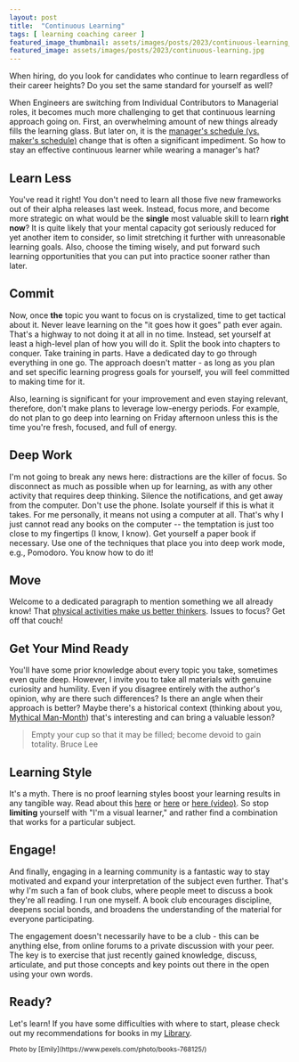 ```yaml
---
layout: post
title:  "Continuous Learning"
tags: [ learning coaching career ]
featured_image_thumbnail: assets/images/posts/2023/continuous-learning_thumbnail.jpg 
featured_image: assets/images/posts/2023/continuous-learning.jpg
---
```


When hiring, do you look for candidates who continue to learn regardless of their career heights? Do you set the same standard for yourself as well?

<!--more-->

When Engineers are switching from Individual Contributors to Managerial roles, it becomes much more challenging to get that continuous learning approach going on. First, an overwhelming amount of new things already fills the learning glass. But later on, it is the [manager's schedule (vs. maker's schedule)](http://paulgraham.com/makersschedule.html) change that is often a significant impediment. So how to stay an effective continuous learner while wearing a manager's hat?

## Learn Less

You've read it right! You don't need to learn all those five new frameworks out of their alpha releases last week. Instead, focus more, and become more strategic on what would be the **single** most valuable skill to learn **right now**? It is quite likely that your mental capacity got seriously reduced for yet another item to consider, so limit stretching it further with unreasonable learning goals. Also, choose the timing wisely, and put forward such learning opportunities that you can put into practice sooner rather than later. 

## Commit

Now, once **the** topic you want to focus on is crystalized, time to get tactical about it. Never leave learning on the "it goes how it goes" path ever again. That's a highway to not doing it at all in no time. Instead, set yourself at least a high-level plan of how you will do it. Split the book into chapters to conquer. Take training in parts. Have a dedicated day to go through everything in one go. The approach doesn't matter - as long as you plan and set specific learning progress goals for yourself, you will feel committed to making time for it.

Also, learning is significant for your improvement and even staying relevant, therefore, don't make plans to leverage low-energy periods. For example, do not plan to go deep into learning on Friday afternoon unless this is the time you're fresh, focused, and full of energy. 

## Deep Work

I'm not going to break any news here: distractions are the killer of focus. So disconnect as much as possible when up for learning, as with any other activity that requires deep thinking. Silence the notifications, and get away from the computer. Don't use the phone. Isolate yourself if this is what it takes. For me personally, it means not using a computer at all. That's why I just cannot read any books on the computer -- the temptation is just too close to my fingertips (I know, I know). Get yourself a paper book if necessary. Use one of the techniques that place you into deep work mode, e.g., Pomodoro. You know how to do it!

## Move

Welcome to a dedicated paragraph to mention something we all already know! That [physical activities make us better thinkers](https://journals.lww.com/acsm-msse/Fulltext/2019/06000/Physical_Activity,_Cognition,_and_Brain_Outcomes_.19.aspx). Issues to focus? Get off that couch!

## Get Your Mind Ready

You'll have some prior knowledge about every topic you take, sometimes even quite deep. However, I invite you to take all materials with genuine curiosity and humility. Even if you disagree entirely with the author's opinion, why are there such differences? Is there an angle when their approach is better? Maybe there's a historical context (thinking about you, [Mythical Man-Month](https://www.goodreads.com/book/show/13629.The_Mythical_Man_Month)) that's interesting and can bring a valuable lesson?

> Empty your cup so that it may be filled; become devoid to gain totality. Bruce Lee 

## Learning Style

It's a myth. There is no proof learning styles boost your learning results in any tangible way. Read about this [here](https://www.educationnext.org/stubborn-myth-learning-styles-state-teacher-license-prep-materials-debunked-theory/) or [here](https://sciencebasedmedicine.org/brain-based-learning-myth-versus-reality-testing-learning-styles-and-dual-coding/) or [here (video)](https://youtu.be/rhgwIhB58PA). So stop **limiting** yourself with "I'm a visual learner," and rather find a combination that works for a particular subject.

## Engage!

And finally, engaging in a learning community is a fantastic way to stay motivated and expand your interpretation of the subject even further. That's why I'm such a fan of book clubs, where people meet to discuss a book they're all reading. I run one myself. A book club 
 encourages discipline, deepens social bonds, and broadens the understanding of the material for everyone participating. 

The engagement doesn't necessarily have to be a club - this can be anything else, from online forums to a private discussion with your peer. The key is to exercise that just recently gained knowledge, discuss, articulate, and put those concepts and key points out there in the open using your own words.

## Ready?

Let's learn! If you have some difficulties with where to start, please check out my recommendations for books in my [Library](/library).

<small>
  Photo by [Emily](https://www.pexels.com/photo/books-768125/)
</small>